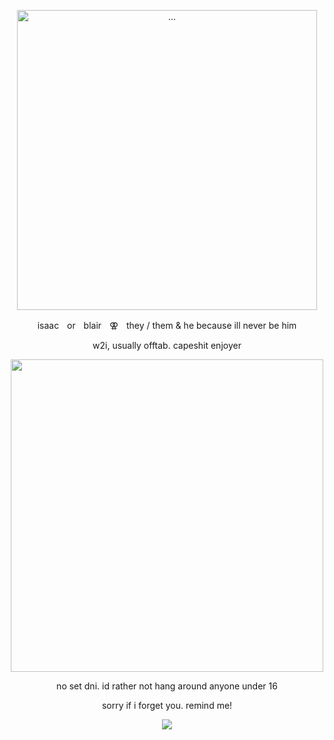 <p align="center">
<img align="center" width="480" src="https://files.catbox.moe/v92k3v.webp" alt="...">

<p align="center">
isaacㅤorㅤblairㅤ⚢ㅤthey / them & he because ill never be him

<p align="center">
<p align="center">
w2i, usually offtab. capeshit enjoyer
<p align="center">
<img align="center" width="500" src="https://files.catbox.moe/mhr5mv.webp">

<p align="center">
no set dni. id rather not hang around anyone under 16
<p align="center">
sorry if i forget you. remind me!



<p align="center">
<img align ="center" src="https://files.catbox.moe/j371nr.webp">
